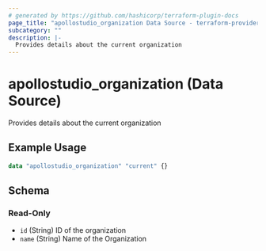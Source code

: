 ```yaml
---
# generated by https://github.com/hashicorp/terraform-plugin-docs
page_title: "apollostudio_organization Data Source - terraform-provider-apollostudio"
subcategory: ""
description: |-
  Provides details about the current organization
---
```


# apollostudio_organization (Data Source)

Provides details about the current organization

## Example Usage

```terraform
data "apollostudio_organization" "current" {}
```

<!-- schema generated by tfplugindocs -->
## Schema

### Read-Only

- `id` (String) ID of the organization
- `name` (String) Name of the Organization
